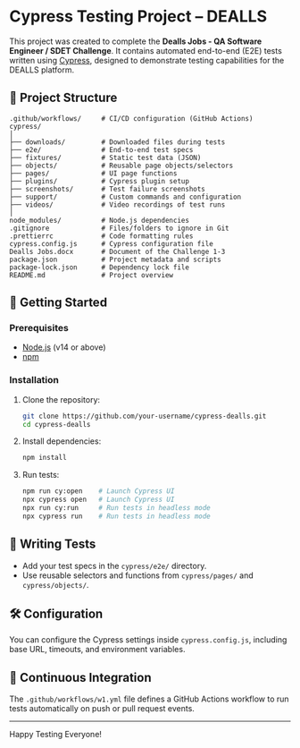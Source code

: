 
# Cypress Testing Project – DEALLS

This project was created to complete the **Dealls Jobs - QA Software Engineer / SDET Challenge**. It contains automated end-to-end (E2E) tests written using [Cypress](https://www.cypress.io/), designed to demonstrate testing capabilities for the DEALLS platform.

## 📁 Project Structure

```
.github/workflows/     # CI/CD configuration (GitHub Actions)
cypress/
│
├── downloads/         # Downloaded files during tests
├── e2e/               # End-to-end test specs
├── fixtures/          # Static test data (JSON)
├── objects/           # Reusable page objects/selectors
├── pages/             # UI page functions
├── plugins/           # Cypress plugin setup
├── screenshots/       # Test failure screenshots
├── support/           # Custom commands and configuration
├── videos/            # Video recordings of test runs
│
node_modules/          # Node.js dependencies
.gitignore             # Files/folders to ignore in Git
.prettierrc            # Code formatting rules
cypress.config.js      # Cypress configuration file
Dealls Jobs.docx       # Document of the Challenge 1-3
package.json           # Project metadata and scripts
package-lock.json      # Dependency lock file
README.md              # Project overview
```

## 🚀 Getting Started

### Prerequisites

- [Node.js](https://nodejs.org/en/download/) (v14 or above)
- [npm](https://www.npmjs.com/)

### Installation

1. Clone the repository:
   ```bash
   git clone https://github.com/your-username/cypress-dealls.git
   cd cypress-dealls
   ```

2. Install dependencies:
   ```bash
   npm install
   ```

3. Run tests:
   ```bash
   npm run cy:open    # Launch Cypress UI
   npx cypress open   # Launch Cypress UI
   npx run cy:run     # Run tests in headless mode
   npx cypress run    # Run tests in headless mode
   ```

## 🧪 Writing Tests

- Add your test specs in the `cypress/e2e/` directory.
- Use reusable selectors and functions from `cypress/pages/` and `cypress/objects/`.

## 🛠 Configuration

You can configure the Cypress settings inside `cypress.config.js`, including base URL, timeouts, and environment variables.

## 🧩 Continuous Integration

The `.github/workflows/w1.yml` file defines a GitHub Actions workflow to run tests automatically on push or pull request events.

---

Happy Testing Everyone!
